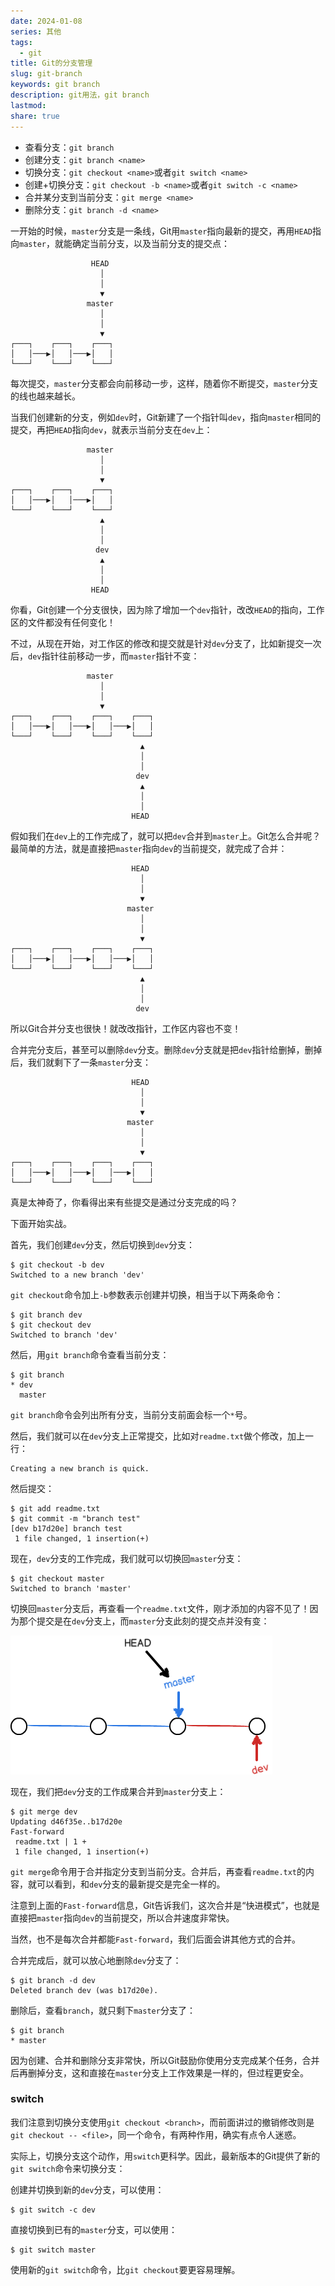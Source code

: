 ```yaml
---  
date: 2024-01-08  
series: 其他  
tags:  
  - git  
title: Git的分支管理  
slug: git-branch  
keywords: git branch  
description: git用法，git branch  
lastmod:   
share: true  
---  
```

  
- 查看分支：`git branch`  
- 创建分支：`git branch <name>`  
- 切换分支：`git checkout <name>`或者`git switch <name>`  
- 创建+切换分支：`git checkout -b <name>`或者`git switch -c <name>`  
- 合并某分支到当前分支：`git merge <name>`  
- 删除分支：`git branch -d <name>`  
  
一开始的时候，`master`分支是一条线，Git用`master`指向最新的提交，再用`HEAD`指向`master`，就能确定当前分支，以及当前分支的提交点：  
  
```ascii  
                  HEAD  
                    │  
                    │  
                    ▼  
                 master  
                    │  
                    │  
                    ▼  
┌───┐    ┌───┐    ┌───┐  
│   │───▶│   │───▶│   │  
└───┘    └───┘    └───┘  
```  
  
每次提交，`master`分支都会向前移动一步，这样，随着你不断提交，`master`分支的线也越来越长。  
  
当我们创建新的分支，例如`dev`时，Git新建了一个指针叫`dev`，指向`master`相同的提交，再把`HEAD`指向`dev`，就表示当前分支在`dev`上：  
  
```ascii  
                 master  
                    │  
                    │  
                    ▼  
┌───┐    ┌───┐    ┌───┐  
│   │───▶│   │───▶│   │  
└───┘    └───┘    └───┘  
                    ▲  
                    │  
                    │  
                   dev  
                    ▲  
                    │  
                    │  
                  HEAD  
```  
  
你看，Git创建一个分支很快，因为除了增加一个`dev`指针，改改`HEAD`的指向，工作区的文件都没有任何变化！  
  
不过，从现在开始，对工作区的修改和提交就是针对`dev`分支了，比如新提交一次后，`dev`指针往前移动一步，而`master`指针不变：  
  
```ascii  
                 master  
                    │  
                    │  
                    ▼  
┌───┐    ┌───┐    ┌───┐    ┌───┐  
│   │───▶│   │───▶│   │───▶│   │  
└───┘    └───┘    └───┘    └───┘  
                             ▲  
                             │  
                             │  
                            dev  
                             ▲  
                             │  
                             │  
                           HEAD  
```  
  
假如我们在`dev`上的工作完成了，就可以把`dev`合并到`master`上。Git怎么合并呢？最简单的方法，就是直接把`master`指向`dev`的当前提交，就完成了合并：  
  
```ascii  
                           HEAD  
                             │  
                             │  
                             ▼  
                          master  
                             │  
                             │  
                             ▼  
┌───┐    ┌───┐    ┌───┐    ┌───┐  
│   │───▶│   │───▶│   │───▶│   │  
└───┘    └───┘    └───┘    └───┘  
                             ▲  
                             │  
                             │  
                            dev  
```  
  
所以Git合并分支也很快！就改改指针，工作区内容也不变！  
  
合并完分支后，甚至可以删除`dev`分支。删除`dev`分支就是把`dev`指针给删掉，删掉后，我们就剩下了一条`master`分支：  
  
```ascii  
                           HEAD  
                             │  
                             │  
                             ▼  
                          master  
                             │  
                             │  
                             ▼  
┌───┐    ┌───┐    ┌───┐    ┌───┐  
│   │───▶│   │───▶│   │───▶│   │  
└───┘    └───┘    └───┘    └───┘  
```  
  
真是太神奇了，你看得出来有些提交是通过分支完成的吗？  
  
下面开始实战。  
  
首先，我们创建`dev`分支，然后切换到`dev`分支：  
  
```  
$ git checkout -b dev  
Switched to a new branch 'dev'  
```  
  
`git checkout`命令加上`-b`参数表示创建并切换，相当于以下两条命令：  
  
```  
$ git branch dev  
$ git checkout dev  
Switched to branch 'dev'  
```  
  
然后，用`git branch`命令查看当前分支：  
  
```  
$ git branch  
* dev  
  master  
```  
  
`git branch`命令会列出所有分支，当前分支前面会标一个`*`号。  
  
然后，我们就可以在`dev`分支上正常提交，比如对`readme.txt`做个修改，加上一行：  
  
```  
Creating a new branch is quick.  
```  
  
然后提交：  
  
```  
$ git add readme.txt   
$ git commit -m "branch test"  
[dev b17d20e] branch test  
 1 file changed, 1 insertion(+)  
```  
  
现在，`dev`分支的工作完成，我们就可以切换回`master`分支：  
  
```  
$ git checkout master  
Switched to branch 'master'  
```  
  
切换回`master`分支后，再查看一个`readme.txt`文件，刚才添加的内容不见了！因为那个提交是在`dev`分支上，而`master`分支此刻的提交点并没有变：  
  
![git-branch.png](../../static/images/git-branch.png)  
  
现在，我们把`dev`分支的工作成果合并到`master`分支上：  
  
```  
$ git merge dev  
Updating d46f35e..b17d20e  
Fast-forward  
 readme.txt | 1 +  
 1 file changed, 1 insertion(+)  
```  
  
`git merge`命令用于合并指定分支到当前分支。合并后，再查看`readme.txt`的内容，就可以看到，和`dev`分支的最新提交是完全一样的。  
  
注意到上面的`Fast-forward`信息，Git告诉我们，这次合并是“快进模式”，也就是直接把`master`指向`dev`的当前提交，所以合并速度非常快。  
  
当然，也不是每次合并都能`Fast-forward`，我们后面会讲其他方式的合并。  
  
合并完成后，就可以放心地删除`dev`分支了：  
  
```  
$ git branch -d dev  
Deleted branch dev (was b17d20e).  
```  
  
删除后，查看`branch`，就只剩下`master`分支了：  
  
```  
$ git branch  
* master  
```  
  
因为创建、合并和删除分支非常快，所以Git鼓励你使用分支完成某个任务，合并后再删掉分支，这和直接在`master`分支上工作效果是一样的，但过程更安全。  
  
### switch  
  
我们注意到切换分支使用`git checkout <branch>`，而前面讲过的撤销修改则是`git checkout -- <file>`，同一个命令，有两种作用，确实有点令人迷惑。  
  
实际上，切换分支这个动作，用`switch`更科学。因此，最新版本的Git提供了新的`git switch`命令来切换分支：  
  
创建并切换到新的`dev`分支，可以使用：  
  
```  
$ git switch -c dev  
```  
  
直接切换到已有的`master`分支，可以使用：  
  
```  
$ git switch master  
```  
  
使用新的`git switch`命令，比`git checkout`要更容易理解。